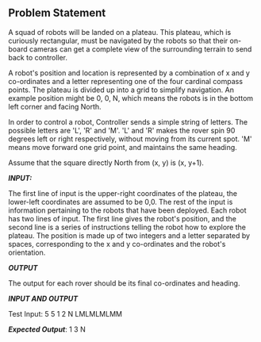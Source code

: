Problem Statement
-----------------

A squad of robots will be landed on a plateau. This plateau, which is curiously 
rectangular, must be navigated by the robots so that their on-board cameras can 
get a complete view of the surrounding terrain to send back to controller.

A robot's position and location is represented by a combination of x and y 
co-ordinates and a letter representing one of the four cardinal compass points. 
The plateau is divided up into a grid to simplify navigation. An example 
position might be 0, 0, N, which means the robots is in the bottom left corner 
and facing North.

In order to control a robot, Controller sends a simple string of letters. The 
possible letters are 'L', 'R' and 'M'. 'L' and 'R' makes the rover spin 90 
degrees left or right respectively, without moving from its current spot. 
'M' means move forward one grid point, and maintains the same heading.

Assume that the square directly North from (x, y) is (x, y+1).

***INPUT:***

The first line of input is the upper-right coordinates of the plateau, the 
lower-left coordinates are assumed to be 0,0.
The rest of the input is information pertaining to the robots that have been 
deployed. Each robot has two lines of input. The first line gives the robot's 
position, and the second line is a series of instructions telling the robot how 
to explore the plateau. The position is made up of two integers and a letter 
separated by spaces, corresponding to the x and y co-ordinates and the robot's 
orientation.

***OUTPUT***

The output for each rover should be its final co-ordinates and heading.

***INPUT AND OUTPUT***

Test Input:
5 5
1 2 N
LMLMLMLMM

***Expected Output***:
1 3 N
